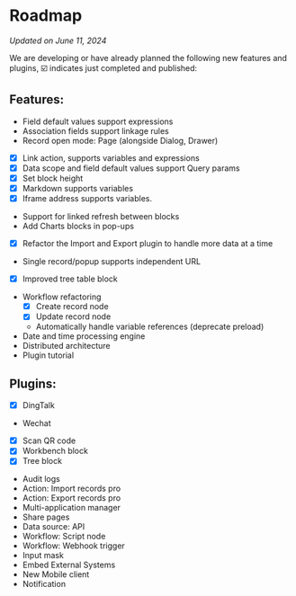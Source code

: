 # Roadmap

*Updated on June 11, 2024*

We are developing or have already planned the following new features and plugins, ☑️ indicates just completed and published:

## Features:

- Field default values support expressions
- Association fields support linkage rules
- Record open mode: Page (alongside Dialog, Drawer)
- [x] Link action, supports variables and expressions
- [x] Data scope and field default values support Query params
- [x] Set block height
- [x] Markdown supports variables
- [x] Iframe address supports variables.
- Support for linked refresh between blocks
- Add Charts blocks in pop-ups
- [x] Refactor the Import and Export plugin to handle more data at a time
- Single record/popup supports independent URL
- [x] Improved tree table block
- Workflow refactoring
  - [x] Create record node
  - [x] Update record node
  - Automatically handle variable references (deprecate preload)
- Date and time processing engine
- Distributed architecture
- Plugin tutorial
  
## Plugins:

- [x] DingTalk
- Wechat
- [x] Scan QR code
- [x] Workbench block
- [x] Tree block
- Audit logs
- Action: Import records pro
- Action: Export records pro
- Multi-application manager
- Share pages
- Data source: API
- Workflow: Script node
- Workflow: Webhook trigger
- Input mask
- Embed External Systems
- New Mobile client
- Notification
